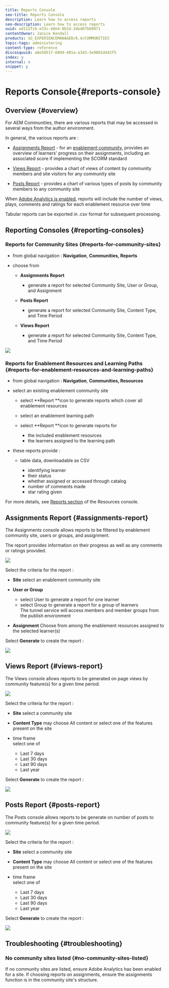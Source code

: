 ```yaml
---
title: Reports Console
seo-title: Reports Console
description: Learn how to access reports
seo-description: Learn how to access reports
uuid: ad112fcb-e33c-4de4-8b1d-2ded67b69971
contentOwner: Janice Kendall
products: SG_EXPERIENCEMANAGER/6.4/COMMUNITIES
topic-tags: administering
content-type: reference
discoiquuid: a8e5851f-6894-401a-a343-5e9081d442f5
index: y
internal: n
snippet: y
---
```


# Reports Console{#reports-console}

## Overview {#overview}

For AEM Communities, there are various reports that may be accessed in several ways from the author environment.

In general, the various reports are :

* [Assignments Report](#assignmentsreport) - for an [enablement community](../../communities/using/overview.md#enablementcommunity), provides an overview of learners' progress on their assignments, including an associated score if implementing the SCORM standard

* [Views Report](#viewsreport) - provides a chart of views of content by community members and site visitors for any community site
* [Posts Report](#postsreport) - provides a chart of various types of posts by community members to any community site

When [Adobe Analytics is enabled](../../communities/using/sites-console.md#analytics), reports will include the number of views, plays, comments and ratings for each enablement resource over time

Tabular reports can be exported in .csv format for subsequent processing.

## Reporting Consoles {#reporting-consoles}

### Reports for Community Sites {#reports-for-community-sites}

* from global navigation : **Navigation**, **Communities, Reports**

* choose from

    * **Assignments Report**

        * generate a report for selected Community Site, User or Group, and Assignment

    * **Posts Report**

        * generate a report for selected Community Site, Content Type, and Time Period

    * **Views Report**

        * generate a report for selected Community Site, Content Type, and Time Period

![](assets/chlimage_1-156.png)

### Reports for Enablement Resources and Learning Paths {#reports-for-enablement-resources-and-learning-paths}

* from global navigation : **Navigation**, **Communities, Resources**

* select an existing enablement community site

    * select **Report **icon to generate reports which cover all enablement resources
    * select an enablement learning path
    * select **Report **icon to generate reports for

        * the included enablement resources
        * the learners assigned to the learning path

* these reports provide :

    * table data, downloadable as CSV

        * identifying learner
        * their status
        * whether assigned or accessed through catalog
        * number of comments made
        * star rating given

For more details, see [Reports section](../../communities/using/resources.md#report) of the Resources console.

## Assignments Report {#assignments-report}

The Assignments console allows reports to be filtered by enablement community site, users or groups, and assignment.

The report provides information on their progress as well as any comments or ratings provided.

![](assets/chlimage_1-157.png)

Select the criteria for the report :

* **Site** 
  select an enablement community site

* **User or Group** 
  - select User to generate a report for one learner  
  - select Group to generate a report for a group of learners  
  The tunnel service will access members and member groups from the publish environment

* **Assignment** 
  Choose from among the enablement resources assigned to the selected learner(s)

Select **Generate** to create the report :

![](assets/chlimage_1-158.png)

## Views Report {#views-report}

The Views console allows reports to be generated on page views by community feature(s) for a given time period.

![](assets/chlimage_1-159.png)

Select the criteria for the report :

* **Site** 
  select a community site

* **Content Type** 
  may choose All content or select one of the features present on the site

* time frame  
  select one of

    * Last 7 days
    * Last 30 days
    * Last 90 days
    * Last year

Select **Generate** to create the report :

![](assets/chlimage_1-160.png)

## Posts Report {#posts-report}

The Posts console allows reports to be generate on number of posts to community feature(s) for a given time period.

![](assets/chlimage_1-161.png)

Select the criteria for the report :

* **Site** 
  select a community site

* **Content Type** 
  may choose All content or select one of the features present on the site

* time frame  
  select one of

    * Last 7 days
    * Last 30 days
    * Last 90 days
    * Last year

Select **Generate** to create the report :

![](assets/chlimage_1-162.png)

## Troubleshooting {#troubleshooting}

### No community sites listed {#no-community-sites-listed}

If no community sites are listed, ensure Adobe Analytics has been enabled for a site. If choosing reports on assignments, ensure the assignments function is in the community site's structure.
